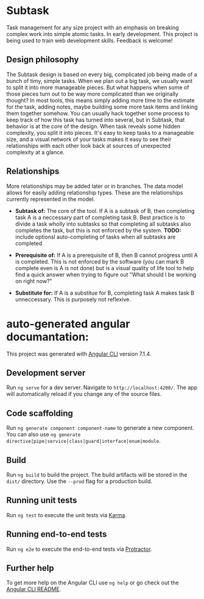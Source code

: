 # Subtask
Task management for any size project with an emphasis on breaking complex work into simple atomic tasks.
In early development.  This project is being used to train web development skills.  Feedback is welcome!

## Design philosophy

The Subtask design is based on every big, complicated job being made of a bunch of timy, simple tasks.  When we plan out a big task, we usually want to split it into more manageable pieces.  But what happens when some of those pieces turn out to be way more complicated than we originally thought?  In most tools, this means simply adding more time to the estimate for the task, adding notes, maybe building some more task items and linking them together somehow.  You can usually hack together some process to keep track of how this task has turned into several, but in Subtask, that behavior is at the core of the design.  When task reveals some hidden complexity, you split it into pieces.  It's easy to keep tasks to a manageable size, and a visual network of your tasks makes it easy to see their relationships with each other look back at sources of unexpected complexity at a glance.

## Relationships
More relationships may be added later or in branches.  The data model allows for easily adding relationship types.  These are the relationships currently represented in the model.

- **Subtask of:**    The core of the tool.  If A is a subtask of B, then completing task A is a neccessary part of completing task B.  Best practice is to divide a task wholly into subtasks so that completing all subtasks also completes the task, but this is not enforced by the system.
**TODO:** include optionsl auto-completing of tasks when all subtasks are completed

- **Prerequisite of:**  If A is a prerequisite of B, then B cannot progress until A is completed.  This is not enforced by the software (you can mark B complete even is A is not done) but is a visual quality of life tool to help find a quick answer when trying to figure out "What should I be working on right now?"

- **Substitute for:** If A is a substitue for B, completing task A makes task B unneccessary.  This is purposely not reflexive.


# auto-generated angular documantation:
This project was generated with [Angular CLI](https://github.com/angular/angular-cli) version 7.1.4.

## Development server

Run `ng serve` for a dev server. Navigate to `http://localhost:4200/`. The app will automatically reload if you change any of the source files.

## Code scaffolding

Run `ng generate component component-name` to generate a new component. You can also use `ng generate directive|pipe|service|class|guard|interface|enum|module`.

## Build

Run `ng build` to build the project. The build artifacts will be stored in the `dist/` directory. Use the `--prod` flag for a production build.

## Running unit tests

Run `ng test` to execute the unit tests via [Karma](https://karma-runner.github.io).

## Running end-to-end tests

Run `ng e2e` to execute the end-to-end tests via [Protractor](http://www.protractortest.org/).

## Further help

To get more help on the Angular CLI use `ng help` or go check out the [Angular CLI README](https://github.com/angular/angular-cli/blob/master/README.md).